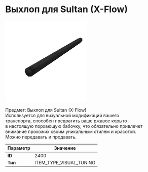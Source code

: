 # Выхлоп для Sultan (X-Flow)

![Item Image](../img/2400.webp?raw=true)

Предмет: Выхлоп для Sultan (X-Flow)<br>Используется для визуальной модификаций вашего<br>транспорта, способен превратить ваше ржавое корыто<br>в настоящую порхающую бабочку, что обязательно привлечет<br>внимание прохожих своим уникальным стилем и красотой.<br>Можно передавать и продавать.


| Параметр | Значение |
|----------|----------|
| **ID** | 2400 |
| **Тип** | ITEM_TYPE_VISUAL_TUNING |

